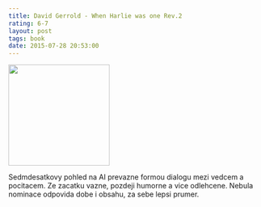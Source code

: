 ```yaml
---
title: David Gerrold - When Harlie was one Rev.2 
rating: 6-7
layout: post
tags: book
date: 2015-07-28 20:53:00
---
```

<img width="200" src="http://d.gr-assets.com/books/1330669942l/939176.jpg" />
<p>
Sedmdesatkovy pohled na AI prevazne formou dialogu mezi vedcem a pocitacem. Ze zacatku vazne, pozdeji humorne a vice odlehcene. Nebula nominace odpovida dobe i obsahu, za sebe lepsi prumer.
</p>

